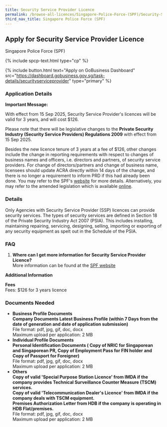 ```yaml
---
title: Security Service Provider Licence
permalink: /browse-all-licences/Singapore-Police-Force-(SPF)/Security-Service-Provider-Licence
third_nav_title: Singapore Police Force (SPF)
---
```


## Apply for Security Service Provider Licence

Singapore Police Force (SPF)

{% include spcp-text.html type="cp" %}

{% include button.html text="Apply on GoBusiness Dashboard" src="https://dashboard.gobusiness.gov.sg/task-details/securityserviceprovider" type="primary" %}

<H3>Application Details</H3>

<p><strong>Important Message:</strong></p>
<p>With effect from 15 Sep 2025, Security Service Provider's licences will be valid for 3 years, and will cost $126.</p>
<p>Please note that there will be legislative changes to the <strong>Private Security Industry (Security Service Providers) Regulations 2009</strong> with effect from 15 Sep 2025.</p>
<p>Besides the new licence tenure of 3 years at a fee of $126, other changes include the change in reporting requirements with respect to changes of business names and officers, i.e. directors and partners, of security service providers. For change of directors/partners and change of business name, licensees should update ACRA directly within 14 days of the change, and there is no longer a requirement to inform PRD if this had already been done. You may refer to the SPF's <a href="https://www.police.gov.sg/e-Services/Police-Licences/Security-Service-Provider-Licence" target="_blank" rel="noopener">website</a> for more details. Alternatively, you may refer to the amended legislation which is available <a href="https://sso.agc.gov.sg/" target="_blank" rel="noopener">online</a>.</p>
<h3>Details</h3>
<p>Only Agencies with Security Service Provider (SSP) licences can provide security services. The types of security services are defined in Section 18 of the Private Security Industry Act 2007 (PSIA). This includes installing, maintaining repairing, servicing, designing, selling, importing or exporting of any security equipment as spelt out in the Schedule of the PSIA.</p>
<h3>FAQ</h3>
<ol>
<li><strong>Where can I get more information for Security Service Provider Licence?</strong><br>More information can be found at the <a href="https://www.police.gov.sg/e-Services/Police-Licences/Security-Service-Provider-Licence" target="_self">SPF website</a></li>
</ol>

<strong>Additional Information</strong>

<p><strong>Fees</strong><br>Fees: $126 for 3 years licence</p>

<H3>Documents Needed</H3>

<ul>
<li>
    <strong>Business Profile Documents
    <br>Company Documents Latest Business Profile (within 7 Days from the date of generation and date of application submission)</strong>
    <br>File format: pdf, jpg, gif, doc, docx
    <br>Maximum upload per application: 2 MB
</li>
<li>
    <strong>Individual Profile Documents
    <br>Personal Identification Documents ( Copy of NRIC for Singaporean and Singaporean PR, Copy of Employment Pass for FIN holder and Copy of Passport for Foreigner)</strong>
    <br>File format: pdf, jpg, gif, doc, docx
    <br>Maximum upload per application: 2 MB
</li>
<li>
    <strong>Others
    <br>Copy of valid 'Special Purpose Station Licence' from IMDA if the company provides Technical Surveillance Counter Measure (TSCM) services.
    <br>Copy of valid 'Telecommunication Dealer's Licence' from IMDA if the company deals with TSCM equipment.
    <br>Premises Authorization Letter from HDB if the company is operating in HDB Flat/premises.</strong>
    <br>File format: pdf, jpg, gif, doc, docx
    <br>Maximum upload per application: 2 MB
</li>
</ul>

